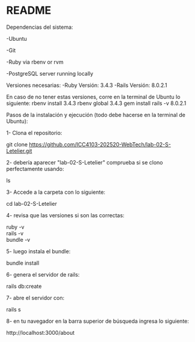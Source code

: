 # README
Dependencias del sistema:

-Ubuntu

-Git

-Ruby via rbenv or rvm

-PostgreSQL server running locally

Versiones necesarias:
-Ruby Versión: 3.4.3
-Rails Versión: 8.0.2.1

En caso de no tener estas versiones, corre en la terminal de Ubuntu lo siguiente:
rbenv install 3.4.3
rbenv global 3.4.3
gem install rails -v 8.0.2.1

Pasos de la instalación y ejecución (todo debe hacerse en la terminal de Ubuntu):

1- Clona el repositorio:

git clone https://github.com/ICC4103-202520-WebTech/lab-02-S-Letelier.git

2- debería aparecer "lab-02-S-Letelier" comprueba si se clono perfectamente usando: 

ls

3- Accede a la carpeta con lo siguiente:

cd lab-02-S-Letelier

4- revisa que las versiones si son las correctas:

ruby -v       
rails -v      
bundle -v     

5- luego instala el bundle:

bundle install

6- genera el servidor de rails:

rails db:create

7- abre el servidor con:

rails s

8- en tu navegador en la barra superior de búsqueda ingresa lo siguiente:

http://localhost:3000/about
